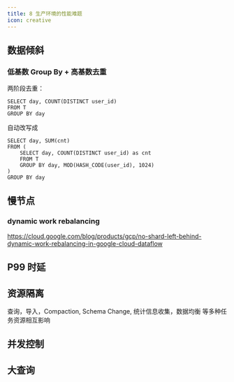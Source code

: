 ```yaml
---
title: 8 生产环境的性能难题
icon: creative
---
```


## 数据倾斜

### 低基数 Group By + 高基数去重
两阶段去重：

```
SELECT day, COUNT(DISTINCT user_id)
FROM T
GROUP BY day
```

自动改写成

```
SELECT day, SUM(cnt)
FROM (
    SELECT day, COUNT(DISTINCT user_id) as cnt
    FROM T
    GROUP BY day, MOD(HASH_CODE(user_id), 1024)
)
GROUP BY day
```

## 慢节点

### dynamic work rebalancing

<https://cloud.google.com/blog/products/gcp/no-shard-left-behind-dynamic-work-rebalancing-in-google-cloud-dataflow>

## P99 时延

## 资源隔离

查询，导入，Compaction, Schema Change, 统计信息收集，数据均衡 等多种任务资源相互影响

## 并发控制

## 大查询